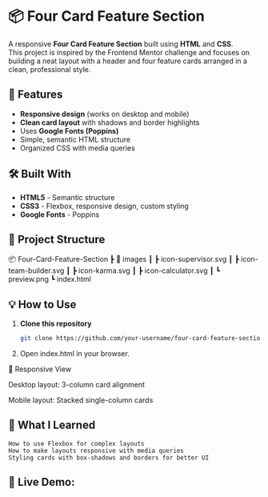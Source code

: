 # 📦 Four Card Feature Section

A responsive **Four Card Feature Section** built using **HTML** and **CSS**.  
This project is inspired by the Frontend Mentor challenge and focuses on building a neat layout with a header and four feature cards arranged in a clean, professional style.

## 🚀 Features
- **Responsive design** (works on desktop and mobile)
- **Clean card layout** with shadows and border highlights
- Uses **Google Fonts (Poppins)**
- Simple, semantic HTML structure
- Organized CSS with media queries

## 🛠️ Built With
- **HTML5** - Semantic structure
- **CSS3** - Flexbox, responsive design, custom styling
- **Google Fonts** - Poppins

## 📂 Project Structure
📦 Four-Card-Feature-Section
┣ 📂 images
┃ ┣ icon-supervisor.svg
┃ ┣ icon-team-builder.svg
┃ ┣ icon-karma.svg
┃ ┣ icon-calculator.svg
┃ ┗ preview.png
┗ index.html

## 💡 How to Use
1. **Clone this repository**
   ```bash
   git clone https://github.com/your-username/four-card-feature-section.git

2. Open index.html in your browser.

📱 Responsive View

Desktop layout: 3-column card alignment

Mobile layout: Stacked single-column cards

## 🎯 What I Learned
    How to use Flexbox for complex layouts
    How to make layouts responsive with media queries
    Styling cards with box-shadows and borders for better UI

## 🔗 Live Demo:

